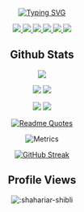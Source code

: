<div align="center">

[![Typing SVG](https://readme-typing-svg.demolab.com?font=Indie+Flower&size=35&duration=3000&&pause=500&background=BEE8FF18&color=D40404&center=true&multiline=true&random=false&width=800&height=180&lines=Hi;I'm+G+M+Shahariar+Shibli;Looking+for+PhD+position;Natural+Language+Processing+%7C+Computer+Vision)](https://git.io/typing-svg)

<a href="https://shahariar-shibli.github.io">
    <img src="https://img.shields.io/badge/website-personal-blue?style=for-the-badge">
</a>  

<a href="mailto:sshibli745@gmail.com">
    <img src="https://img.shields.io/badge/Gmail-D14836?style=for-the-badge&logo=gmail&logoColor=white">
</a>

<a href="https://www.linkedin.com/in/shahariar-shibli/">
    <img src="https://img.shields.io/badge/LinkedIn-0077B5?style=for-the-badge&logo=linkedin&logoColor=white">
</a>

<a href='https://scholar.google.com/citations?user=GBaSF7MAAAAJ&hl=en' target="_blank">
    <img src='https://img.shields.io/badge/Google%20Scholar-100000?style=for-the-badge&logo=GoogleScholar&logoColor=white&&color=0181FF'>
</a>

<a href='https://www.researchgate.net/profile/G-Shahariar' target="_blank">
    <img src='https://img.shields.io/badge/ReserchGate-100000?style=for-the-badge&logo=researchgate&logoColor=white'>
</a>

<a href="https://shahariar-shibli.github.io/files/CV/CV-of-Shibli.pdf">
    <img src="https://img.shields.io/badge/PDF-CV-red?style=for-the-badge&logo=adobe">
</a>  

## Github Stats
![](http://github-profile-summary-cards.vercel.app/api/cards/profile-details?username=shahariar-shibli&theme=aura_dark)

![](http://github-profile-summary-cards.vercel.app/api/cards/stats?username=shahariar-shibli&theme=aura)
![](http://github-profile-summary-cards.vercel.app/api/cards/productive-time?username=shahariar-shibli&theme=vision_friendly_dark&utcOffset=8)

![](http://github-profile-summary-cards.vercel.app/api/cards/repos-per-language?username=shahariar-shibli&theme=apprentice)
![](http://github-profile-summary-cards.vercel.app/api/cards/most-commit-language?username=shahariar-shibli&theme=apprentice)

[![Readme Quotes](https://quotes-github-readme.vercel.app/api?type=horizontal&theme=dracula)](https://github.com/piyushsuthar/github-readme-quotes)

<p align="center">
    
![Metrics](https://metrics.lecoq.io/shahariar-shibli?template=classic&base.header=0&base.activity=0&base.community=0&base.repositories=0&base.metadata=0&isocalendar=1&base=header%2C%20activity%2C%20community%2C%20repositories%2C%20metadata&base.indepth=false&base.hireable=false&base.skip=false&isocalendar=false&isocalendar.duration=half-year&config.timezone=Asia%2FDhaka&config.display=regular)

</p>

[![GitHub Streak](https://streak-stats.demolab.com?user=shahariar-shibli&theme=dracula&card_width=700)](https://git.io/streak-stats)

## Profile Views
![:shahariar-shibli](https://count.getloli.com/get/@:shahariar-shibli?theme=asoul)

</div>
